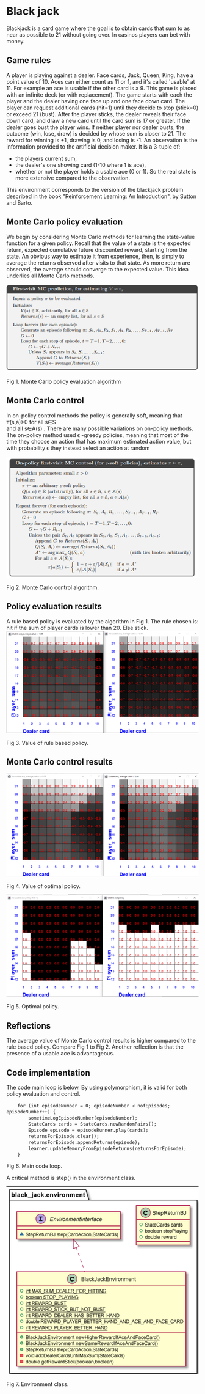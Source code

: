 # Black jack
Blackjack is a card game where the goal is to obtain cards that sum to as
near as possible to 21 without going over. In casinos players can bet with money.
## Game rules 
A player is playing against a dealer. Face cards, Jack, Queen, King, have a point value of 10. Aces can either count as 11 or 1, 
and it's called 'usable' at 11. For example an ace is usable if the other card is a 9.
This game is placed with an infinite deck (or with replacement).
The game starts with each the player and the dealer having one face up and one
face down card.
The player can request additional cards (hit=1) until they decide to stop
(stick=0) or exceed 21 (bust).
After the player sticks, the dealer reveals their face down card, and draw a new card
until the card sum is 17 or greater. If the dealer goes bust the player wins.
If neither player nor dealer busts, the outcome (win, lose, draw) is
decided by whose sum is closer to 21.  The reward for winning is +1,
drawing is 0, and losing is -1.
An observation is the information provided to the artificial decision maker. It is a 3-tuple of: 
* the players current sum,
* the dealer's one showing card (1-10 where 1 is ace),
* whether or not the player holds a usable ace (0 or 1).
So the real state is more extensive compared to the observation.

This environment corresponds to the version of the blackjack problem
described in the book "Reinforcement Learning: An Introduction", by Sutton and Barto.

## Monte Carlo policy evaluation
We begin by considering Monte Carlo methods for learning the state-value function for a given policy. 
Recall that the value of a state is the expected return, expected cumulative future discounted reward, 
starting from the state. An obvious way to estimate it from experience, then, is simply to average 
the returns observed after visits to that state. As more return are observed, the average should 
converge to the expected value. This idea underlies all Monte Carlo methods.

![img.png](img.png)

Fig 1. Monte Carlo policy evaluation algorithm

## Monte Carlo control 
In on-policy control methods the policy is generally soft, meaning that  π(s,a)>0  for all  s∈S  
and all  s∈A(s) . There are many possible variations on on-policy methods. The on-policy method used ϵ -greedy policies, meaning that most of the time they choose an
action that has maximum estimated action value, but with probability ϵ  they instead select an 
action at random

![img_2.png](img_2.png)

Fig 2.  Monte Carlo control algorithm.

## Policy evaluation results
A rule based policy is evaluated by the algorithm in Fig 1. The rule chosen is:
hit if the sum of player cards is lower than 20. Else stick.
![img_4.png](img_4.png)

Fig 3. Value of rule based policy.


## Monte Carlo control results
![img_1.png](img_1.png)

Fig 4. Value of optimal policy.

![img_3.png](img_3.png)

Fig 5. Optimal policy.

## Reflections
The average value of Monte Carlo control results is higher compared to the rule based policy. Compare Fig 1 to Fig 2.
Another reflection is that the presence of a usable ace is advantageous.

## Code implementation
The code main loop is below. By using polymorphism, it is valid for both policy evaluation and control.

        for (int episodeNumber = 0; episodeNumber < nofEpisodes; episodeNumber++) {
            sometimeLogEpisodeNumber(episodeNumber);
            StateCards cards = StateCards.newRandomPairs();
            Episode episode = episodeRunner.play(cards);
            returnsForEpisode.clear();
            returnsForEpisode.appendReturns(episode);
            learner.updateMemoryFromEpisodeReturns(returnsForEpisode);
        }
Fig 6. Main code loop.

A critical method is step() in the environment class.

![img_5.png](img_5.png)

Fig 7.  Environment class.



